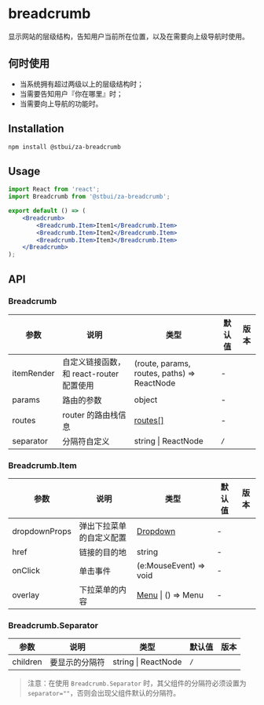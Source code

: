 # breadcrumb

显示网站的层级结构，告知用户当前所在位置，以及在需要向上级导航时使用。

## 何时使用

-   当系统拥有超过两级以上的层级结构时；
-   当需要告知用户『你在哪里』时；
-   当需要向上导航的功能时。

## Installation

```sh
npm install @stbui/za-breadcrumb
```

## Usage

```jsx
import React from 'react';
import Breadcrumb from '@stbui/za-breadcrumb';

export default () => (
    <Breadcrumb>
        <Breadcrumb.Item>Item1</Breadcrumb.Item>
        <Breadcrumb.Item>Item2</Breadcrumb.Item>
        <Breadcrumb.Item>Item3</Breadcrumb.Item>
    </Breadcrumb>
);
```

## API

### Breadcrumb

| 参数       | 说明                                     | 类型                                        | 默认值 | 版本 |
| ---------- | ---------------------------------------- | ------------------------------------------- | ------ | ---- |
| itemRender | 自定义链接函数，和 react-router 配置使用 | (route, params, routes, paths) => ReactNode | -      |      |
| params     | 路由的参数                               | object                                      | -      |      |
| routes     | router 的路由栈信息                      | [routes\[\]](#routes)                       | -      |      |
| separator  | 分隔符自定义                             | string \| ReactNode                         | `/`    |      |

### Breadcrumb.Item

| 参数          | 说明                     | 类型                                   | 默认值 | 版本 |
| ------------- | ------------------------ | -------------------------------------- | ------ | ---- |
| dropdownProps | 弹出下拉菜单的自定义配置 | [Dropdown](/components/dropdown)       | -      |      |
| href          | 链接的目的地             | string                                 | -      |      |
| onClick       | 单击事件                 | (e:MouseEvent) => void                 | -      |      |
| overlay       | 下拉菜单的内容           | [Menu](/components/menu) \| () => Menu | -      |      |

### Breadcrumb.Separator

| 参数     | 说明           | 类型                | 默认值 | 版本 |
| -------- | -------------- | ------------------- | ------ | ---- |
| children | 要显示的分隔符 | string \| ReactNode | `/`    |      |

> 注意：在使用 `Breadcrumb.Separator` 时，其父组件的分隔符必须设置为 `separator=""`，否则会出现父组件默认的分隔符。
